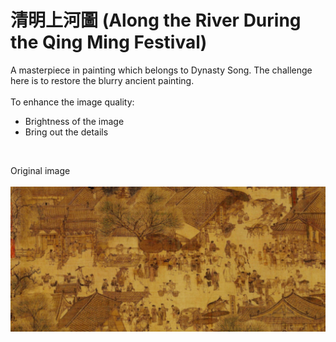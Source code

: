 # 清明上河圖 (Along the River During the Qing Ming Festival)
A masterpiece in painting which belongs to Dynasty Song. The challenge here is to restore the blurry ancient painting. <br/><br/>
To enhance the image quality:
* Brightness of the image
* Bring out the details

<br/>

Original image <br/><br/>
<img src="img/ancient_painting.jpg">
